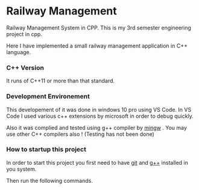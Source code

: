# Railway Management
Railway Management System in CPP. This is my 3rd semester engineering project in cpp.

Here I have implemented a small railway management application in C++ language.

### C++ Version
It runs of C++11 or more than that standard.

### Development Environement
This developement of it was done in windows 10 pro using VS Code.
In VS Code I used various c++ extensions by microsoft in order to debug quickly.

Also it was complied and tested using g++ compiler by [mingw](https://sourceforge.net/projects/mingw/) . You may use other C++ compilers also ! (Testing has not been done)

### How to startup this project
In order to start this project you first need to have [git](https://git-scm.com/downloads) and [g++](https://sourceforge.net/projects/mingw/) installed in you system.

Then run the following commands.
